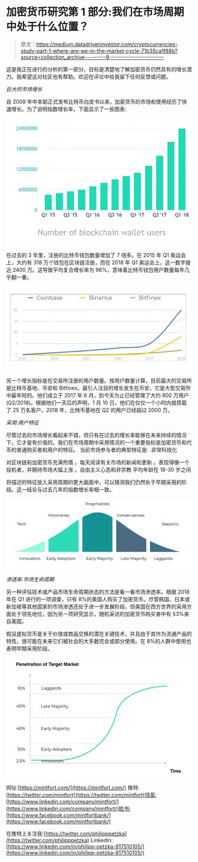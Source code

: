 # 加密货币研究第 1 部分:我们在市场周期中处于什么位置？

> 原文：<https://medium.datadriveninvestor.com/cryptocurrencies-study-part-1-where-are-we-in-the-market-cycle-71b35ca1f88b?source=collection_archive---------8----------------------->

这是我正在进行的分析的第一部分。目标是清楚地了解加密货币仍然具有的增长潜力。我希望这对社区也有帮助。欢迎在评论中给我留下任何反馈或问题。

*巨大的市场增长*

自 2009 年中本聪正式发布比特币白皮书以来，加密货币的市场和使用经历了快速增长。为了说明指数增长率，下面显示了一些图表:

![](img/380d2d12730a34b646035458eace585a.png)

在过去的 3 年里，注册的比特币钱包数量增加了 7 倍多。在 2015 年 Q1 奥运会上，大约有 318 万个钱包在区块链注册，而在 2018 年 Q1 奥运会上，这一数字接近 2400 万。这导致平均复合增长率为 96%，意味着比特币钱包用户数量每年几乎翻一番。

![](img/06066632451463bd9a17fd1fe2752aec.png)

另一个增长指标是在交易所注册的用户数量。按用户数量计算，目前最大的交易所是比特币基地、币安和 Bitfinex。最引人注目的增长发生在币安，它是大型交易所中最年轻的。他们成立于 2017 年 6 月，到今天为止已经管理了大约 900 万用户(Q2/2018)。根据他们一天后的声明，1 月 10 日，他们在仅仅一个小时内就搭载了 25 万名客户。2018 年，比特币基地在 Q2 的用户已经超过 2000 万。

*采用:用户特征*

尽管过去的市场增长看起来不错，但只有在过去的增长率能够在未来持续的情况下，它才是有价值的。我们在市场周期中采用情况的一个重要指标是加密货币和代币的普通购买者和用户的特征。
当前市场参与者的典型特征是:
.非常科技化

对区块链和加密货币充满热情
。每天阅读有关市场的新闻和更新
。表现得像一个投机者，并期待市场大幅上涨
。自由主义心态和非宗教
平均年龄在 18-30 岁之间

将描述的特征放入采用周期的更大画面中，可以猜测我们仍然处于早期采用的阶段。这一结论与过去几年的指数增长率相一致。

![](img/a605bb255ab709b71e75371df4504b87.png)

*渗透率:市场生命周期*

另一种评估技术或产品市场生命周期状态的方法是看一看市场渗透率。根据 2018 年在 Q1 进行的一项调查，只有 8%的美国人购买了加密货币。尽管韩国、日本或新加坡等其他国家的市场渗透还处于进一步发展阶段，但美国在西方世界的采用方面处于领先地位，因为另一项研究显示，随机采访的加密货币购买者中有 53%来自美国。

假设虚拟货币是关于价值或商品交换的潜在关键技术，并且由于其作为流通产品的特性，很可能在未来它们被社会的大多数完全或部分使用。在 8%的人群中使用也表明早期采用阶段。

![](img/755ae9b3970b5ba4170e583b4933a7d6.png)

网址:[https://mintfort.com/](https://mintfort.com/)
推特:[https://twitter.com/mintfort](https://twitter.com/mintfort)领英:[https://www.linkedin.com/company/mintfort/](https://www.linkedin.com/company/mintfort/)脸书:[https://www.facebook.com/mintfortbank/](https://www.facebook.com/mintfortbank/)

在推特上关注我:[https://twitter.com/philipppetzka](https://twitter.com/philipppetzka)
LinkedIn:[https://www.linkedin.com/in/philipp-petzka-817510105/](https://www.linkedin.com/in/philipp-petzka-817510105/)